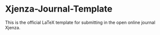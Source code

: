 # Xjenza-Journal-Template
This is the official LaTeX template for submitting in the open online journal Xjenza.
